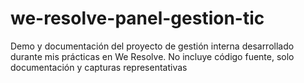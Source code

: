 # we-resolve-panel-gestion-tic
Demo y documentación del proyecto de gestión interna desarrollado durante mis prácticas en We Resolve. No incluye código fuente, solo documentación y capturas representativas
